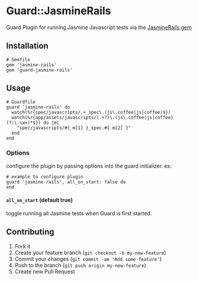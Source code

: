 # Guard::JasmineRails

Guard Plugin for running Jasmine Javascript tests via the [JasmineRails gem](https://github.com/searls/jasmine-rails)

## Installation

```
# Gemfile
gem 'jasmine-rails'
gem 'guard-jasmine-rails'
```

## Usage

```
# Guardfile
guard 'jasmine-rails' do
  watch(%r{spec/javascripts/.+_spec\.(js\.coffee|js|coffee)$})
  watch(%r{app/assets/javascripts/(.+?)\.(js\.coffee|js|coffee)(?:\.\w+)*$}) do |m|
    "spec/javascripts/#{ m[1] }_spec.#{ m[2] }"
  end
end
```

### Options

configure the plugin by passing options into the guard initializer. ex:
```
# example to configure plugin
guard 'jasmine-rails', all_on_start: false do
end
```

#### `all_on_start` (default true)
toggle running all Jasmine tests when Guard is first started.

## Contributing

1. Fork it
2. Create your feature branch (`git checkout -b my-new-feature`)
3. Commit your changes (`git commit -am 'Add some feature'`)
4. Push to the branch (`git push origin my-new-feature`)
5. Create new Pull Request
